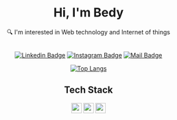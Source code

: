 <div align="center">
  <h1> Hi, I'm Bedy </h1>
  🔍 I'm interested in Web technology and Internet of things
</div>
<br>
<div align="center">

  [![Linkedin Badge](https://img.shields.io/badge/-bedy-0e76a8?style=flat&labelColor=0e76a8&logo=linkedin&logoColor=white)](https://www.linkedin.com/in/bedy-b-wijaya/)
  [![Instagram Badge](https://img.shields.io/badge/-@_brln.by-e84393?style=flat&labelColor=e84393&logo=instagram&logoColor=white)](https://www.instagram.com/_brln.by/)
  [![Mail Badge](https://img.shields.io/badge/-bedybriliantwijaya-c0392b?style=flat&labelColor=c0392b&logo=gmail&logoColor=white)](mailto:wijaya.bedybriliant@gmail.com)
</div>

<!--
[![Top Langs](https://github-readme-stats.vercel.app/api/top-langs/?username=bluntswordman&langs_count=8)](https://github.com/bluntswordman/github-readme-stats)
-->
<div align="center"> 

  [![Top Langs](https://github-readme-stats.vercel.app/api/top-langs/?username=bluntswordman&layout=compact)](https://github.com/bluntswordman/github-readme-stats)
  
  
<div> 

<div align="center">
  <h2> Tech Stack </h2>
  <a href="https://spring.io/"><img alt="spring" title="spring" width="24px" src="https://seeklogo.com/images/S/spring-logo-9A2BC78AAF-seeklogo.com.png" /></a>
  <a href="https://nextjs.org/"><img alt="nextjs" title="nextjs" width="24px" src="https://seeklogo.com/images/N/next-js-logo-8FCFF51DD2-seeklogo.com.png" /></a>
  <a href="https://nestjs.com/"><img alt="nestjs" title="nestjs" width="24px" src="https://seeklogo.com/images/N/nestjs-logo-09342F76C0-seeklogo.com.png" /></a>
</div>

